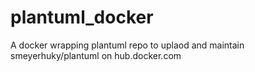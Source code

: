 # plantuml_docker
A docker wrapping plantuml repo to uplaod and maintain smeyerhuky/plantuml on hub.docker.com
